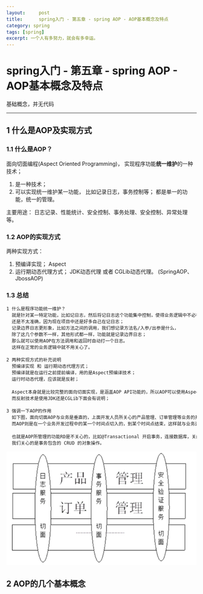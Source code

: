 ```yaml
---
layout:     post
title:      spring入门 - 第五章 - spring AOP - AOP基本概念及特点
category: spring
tags: [spring]
excerpt: 一个人有多努力，就会有多幸运。
---
```


spring入门 - 第五章 - spring AOP - AOP基本概念及特点
=======================================

基础概念，并无代码

--------------------------------------

1 什么是AOP及实现方式
---------------------------------------

### 1.1 什么是AOP？

面向切面编程(Aspect Oriented Programming)， 实现程序功能**统一维护**的一种技术；

1. 是一种技术；
2. 可以实现统一维护某一功能， 比如记录日志，事务控制等；  都是单一的功能，统一的管理。

主要用途： 日志记录、性能统计、安全控制、事务处理、安全控制、异常处理等。

### 1.2 AOP的实现方式

两种实现方式：

1. 预编译实现； Aspect
2. 运行期动态代理方式；  JDK动态代理 或者 CGLib动态代理。 (SpringAOP、JbossAOP)

### 1.3 总结

```html
1 什么是程序功能统一维护？
  就是针对某一特定功能，比如记日志，然后将记日志这个功能集中控制，使得业务逻辑中不必考虑记日志。
  还是不太准确，因为现在项目中还是好多自己在记日志；
  记录边界日志更形象，比如方法之间的调用，我们想记录方法名/入参/出参是什么，
  除了这几个参数不一样，其他形式都一样，功能就是记录边界日志；
  那么就可以使用AOP在方法调用和返回时自动打一个日志。
  这样在正常的业务逻辑中就不用关心了。

2 两种实现方式的补充说明
  预编译实现 和 运行期动态代理方式；
  预编译就是在运行之前提前编译，用的是Aspect预编译技术；
  运行时动态代理，应该就是反射；

  Aspect本身就是比较完整的面向切面实现，是涵盖AOP API功能的，所以AOP可以使用Aspect技术实现；
  而反射技术是使用JDK还是CGLib下面会有说明；

3 强调一下AOP的作用
  如下图，面向切面AOP与业务是垂直的，上面开发人员所关心的产品管理、订单管理等业务的开发，开发人员对一项业务是按照一个流程横向开发的。
  而AOP则是在一个业务开发过程中的某一个时间点切入的，到某个时间点结束，这样就与业务逻辑开发的流程垂直了。

  也就是AOP所管理的功能RD是不关心的，比如@Transactional 开启事务，连接数据库，关闭事务，这些其实我们都不关心
  我们关心的是事务包含的 CRUD 的对象操作。

```

![aop](assets/images/2019/spring/aop.png)

2 AOP的几个基本概念
---------------------
